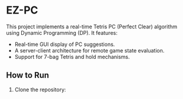 # EZ-PC

This project implements a real-time Tetris PC (Perfect Clear) algorithm using Dynamic Programming (DP). It features:
- Real-time GUI display of PC suggestions.
- A server-client architecture for remote game state evaluation.
- Support for 7-bag Tetris and hold mechanisms.

## How to Run
1. Clone the repository:

